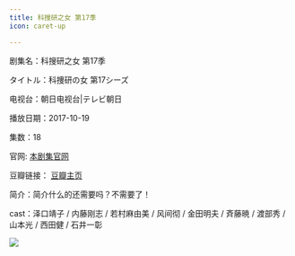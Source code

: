 ```yaml
---
title: 科搜研之女 第17季
icon: caret-up

---
```


剧集名：科搜研之女 第17季

タイトル：科捜研の女 第17シーズ

电视台：朝日电视台|テレビ朝日

播放日期：2017-10-19

集数：18

官网: [本剧集官网](https://www.tv-asahi.co.jp/kasouken17)

豆瓣链接： [豆瓣主页](https://movie.douban.com/subject/27130296/)


简介：简介什么的还需要吗？不需要了！

cast：泽口靖子 / 内藤刚志 / 若村麻由美 / 风间彻 / 金田明夫 / 斉藤暁 / 渡部秀 / 山本光 / 西田健 / 石井一彰

![](https://listpic.tsgsanjiao.com/2017/2017ksyzns17.jpg)